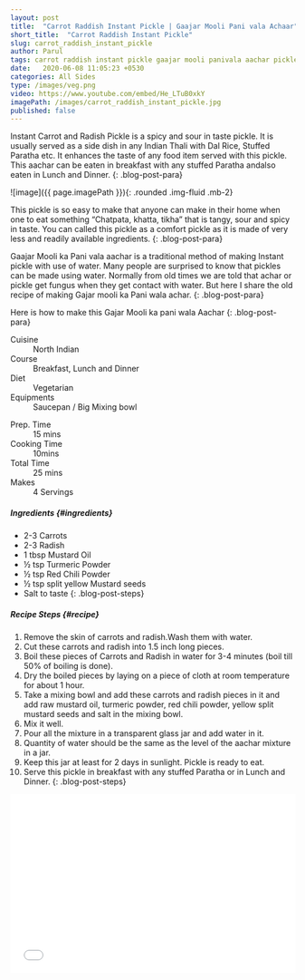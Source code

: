 ```yaml
---
layout: post
title:  "Carrot Raddish Instant Pickle | Gaajar Mooli Pani vala Achaar"
short_title:  "Carrot Raddish Instant Pickle"
slug: carrot_raddish_instant_pickle
author: Parul
tags: carrot raddish instant pickle gaajar mooli panivala aachar pickle recipes winters sour tangy spicy aachar recipes breakfast lunch dinner foodyindianmom
date:   2020-06-08 11:05:23 +0530
categories: All Sides
type: /images/veg.png
video: https://www.youtube.com/embed/He_LTuB0xkY
imagePath: /images/carrot_raddish_instant_pickle.jpg
published: false
---
```


Instant Carrot and Radish Pickle is a spicy and sour in taste pickle. It is usually served as a side dish in any Indian Thali with Dal Rice, Stuffed Paratha etc. It enhances the taste of any food item served with this pickle. This aachar can be eaten in breakfast with any stuffed Paratha andalso eaten in Lunch and Dinner. 
{: .blog-post-para}

![image]({{ page.imagePath }}){: .rounded .img-fluid .mb-2}

This pickle is so easy to make that anyone can make in their home when one to eat something “Chatpata, khatta, tikha” that is tangy, sour and spicy in taste. You can called this pickle as a comfort pickle as it is made of very less and readily available ingredients.
{: .blog-post-para}

Gaajar Mooli ka Pani vala aachar is a traditional method of making Instant pickle with use of water. Many people are surprised to know that pickles can be made using water. Normally from old times we are told that achar or pickle get fungus when they get contact with water. But here I share the old recipe of making Gajar mooli ka Pani wala achar.
{: .blog-post-para}

Here is how to make this Gajar Mooli ka pani wala Aachar
{: .blog-post-para}

<div class="row">
    <div class="col-md-6">
        <dl class="row">
            <dt class="col-sm-4">Cuisine</dt><dd class="col-sm-7">North Indian</dd>
            <dt class="col-sm-4">Course</dt><dd class="col-sm-7">Breakfast, Lunch and Dinner</dd>
            <dt class="col-sm-4">Diet</dt><dd class="col-sm-7">Vegetarian</dd>
            <dt class="col-sm-4">Equipments</dt><dd class="col-sm-7">Saucepan / Big Mixing bowl</dd>
        </dl>
    </div>
    <div class="col-md-6">
        <dl class="row">
            <dt class="col-sm-5">Prep. Time</dt><dd class="col-sm-7">15 mins</dd>
            <dt class="col-sm-5">Cooking Time</dt><dd class="col-sm-7">10mins</dd>
            <dt class="col-sm-5">Total Time</dt><dd class="col-sm-7">25 mins</dd>
            <dt class="col-sm-5">Makes</dt><dd class="col-sm-7">4 Servings</dd>
        </dl>
    </div>
</div>

##### **Ingredients** {#ingredients}
- 2-3 Carrots
- 2-3 Radish
- 1 tbsp Mustard Oil
- ½ tsp Turmeric Powder
- ½ tsp Red Chili Powder
- ½ tsp split yellow Mustard seeds
- Salt to taste
{: .blog-post-steps}

##### **Recipe Steps** {#recipe}
1. Remove the skin of carrots and radish.Wash them with water.
1. Cut these carrots and radish into 1.5 inch long pieces.
1. Boil these pieces of Carrots and Radish  in water for 3-4 minutes (boil till 50% of boiling is done).
1. Dry the boiled pieces by laying on a piece of  cloth at room temperature for about 1 hour.
1. Take a mixing  bowl and add these carrots and radish pieces in it and add raw mustard oil, turmeric powder, red chili powder, yellow split mustard seeds and salt in the mixing bowl.
1. Mix it well.
1. Pour all the mixture in a transparent glass jar and add water in it.
1. Quantity of water should be the same as the level of the aachar mixture in a jar.
1. Keep this jar at least for 2 days in sunlight. Pickle is ready to eat.
1. Serve this pickle in breakfast with any stuffed Paratha or in Lunch and Dinner.
{: .blog-post-steps}

<div class="row" id="video">
    <div class="col-md-12">
        <div class="embed-responsive embed-responsive-16by9">
            <iframe width="100%" height="315" src="{{page.video}}" frameborder="0" allow="accelerometer; autoplay; encrypted-media; gyroscope; picture-in-picture" allowfullscreen></iframe>
        </div>
    </div>
</div>
<br>
